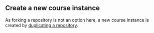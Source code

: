 ## Create a new course instance

As forking a repository is not an option here, a new course instance is created by [duplicating a repository](https://docs.github.com/en/github/creating-cloning-and-archiving-repositories/duplicating-a-repository).
